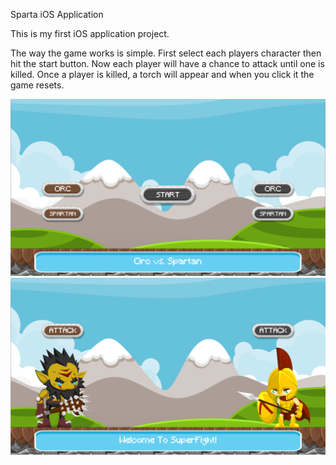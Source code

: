Sparta iOS Application

This is my first iOS application project.

The way the game works is simple. First select each players character then hit the start button. Now each player will have a chance to attack until one is killed. Once a player is killed, a torch will appear and when you click it the game resets.

![alt tag](https://raw.githubusercontent.com/jamesalandyer/sparta/master/sparta1.png)
![alt tag](https://raw.githubusercontent.com/jamesalandyer/sparta/master/sparta2.png)
